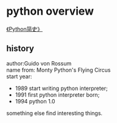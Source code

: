 # python overview  
[《Python简史》](http://www.cnblogs.com/vamei/archive/2013/02/06/2892628.html)
## history  
author:Guido von Rossum  
name from: Monty Python's Flying Circus   
start year:   
- 1989 start writing python interpreter;   
- 1991 first python interpreter born;
- 1994 python 1.0

something else find interesting things.